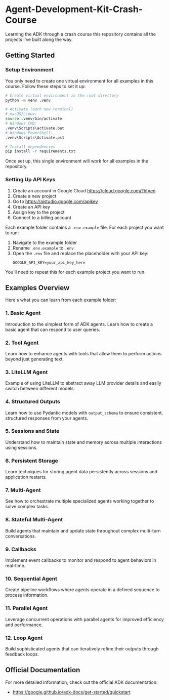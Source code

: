 # Agent-Development-Kit-Crash-Course

Learning the ADK through a crash course this repository contains all the projects I’ve built along the way.

## Getting Started

### Setup Environment

You only need to create one virtual environment for all examples in this course. Follow these steps to set it up:

```bash
# Create virtual environment in the root directory
python -m venv .venv

# Activate (each new terminal)
# macOS/Linux:
source .venv/bin/activate
# Windows CMD:
.venv\Scripts\activate.bat
# Windows PowerShell:
.venv\Scripts\Activate.ps1

# Install dependencies
pip install -r requirements.txt
```

Once set up, this single environment will work for all examples in the repository.

### Setting Up API Keys

1. Create an account in Google Cloud https://cloud.google.com/?hl=en
2. Create a new project
3. Go to https://aistudio.google.com/apikey
4. Create an API key
5. Assign key to the project
6. Connect to a billing account

Each example folder contains a `.env.example` file. For each project you want to run:

1. Navigate to the example folder
2. Rename `.env.example` to `.env`
3. Open the `.env` file and replace the placeholder with your API key:
   ```
   GOOGLE_API_KEY=your_api_key_here
   ```

You'll need to repeat this for each example project you want to run.

## Examples Overview

Here's what you can learn from each example folder:

### 1. Basic Agent

Introduction to the simplest form of ADK agents. Learn how to create a basic agent that can respond to user queries.

### 2. Tool Agent

Learn how to enhance agents with tools that allow them to perform actions beyond just generating text.

### 3. LiteLLM Agent

Example of using LiteLLM to abstract away LLM provider details and easily switch between different models.

### 4. Structured Outputs

Learn how to use Pydantic models with `output_schema` to ensure consistent, structured responses from your agents.

### 5. Sessions and State

Understand how to maintain state and memory across multiple interactions using sessions.

### 6. Persistent Storage

Learn techniques for storing agent data persistently across sessions and application restarts.

### 7. Multi-Agent

See how to orchestrate multiple specialized agents working together to solve complex tasks.

### 8. Stateful Multi-Agent

Build agents that maintain and update state throughout complex multi-turn conversations.

### 9. Callbacks

Implement event callbacks to monitor and respond to agent behaviors in real-time.

### 10. Sequential Agent

Create pipeline workflows where agents operate in a defined sequence to process information.

### 11. Parallel Agent

Leverage concurrent operations with parallel agents for improved efficiency and performance.

### 12. Loop Agent

Build sophisticated agents that can iteratively refine their outputs through feedback loops.

## Official Documentation

For more detailed information, check out the official ADK documentation:

- https://google.github.io/adk-docs/get-started/quickstart
